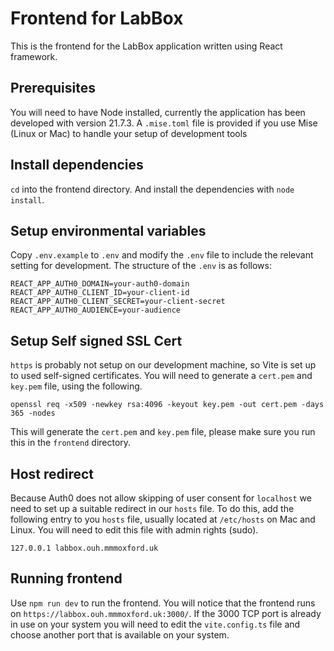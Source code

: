 # Frontend for LabBox

This is the frontend for the LabBox application written using React framework.

## Prerequisites

You will need to have Node installed, currently the application has been
developed with version 21.7.3. A `.mise.toml` file is provided if you use Mise
(Linux or Mac) to handle your setup of development tools

## Install dependencies

`cd` into the frontend directory. And install the dependencies with `node
install`.

## Setup environmental variables

Copy `.env.example` to `.env` and modify the `.env` file to include the relevant
setting for development. The structure of the `.env` is as follows:

```
REACT_APP_AUTH0_DOMAIN=your-auth0-domain
REACT_APP_AUTH0_CLIENT_ID=your-client-id
REACT_APP_AUTH0_CLIENT_SECRET=your-client-secret
REACT_APP_AUTH0_AUDIENCE=your-audience
```

## Setup Self signed SSL Cert

`https` is probably not setup on our development machine, so Vite is set up to
used self-signed certificates. You will need to generate a `cert.pem` and
`key.pem` file, using the following.

```
openssl req -x509 -newkey rsa:4096 -keyout key.pem -out cert.pem -days 365 -nodes
```

This will generate the `cert.pem` and `key.pem` file, please make sure you run
this in the `frontend` directory.

## Host redirect

Because Auth0 does not allow skipping of user consent for `localhost` we need to
set up a suitable redirect in our `hosts` file. To do this, add the following
entry to you `hosts` file, usually located at `/etc/hosts` on Mac and Linux. You
will need to edit this file with admin rights (sudo).

```
127.0.0.1 labbox.ouh.mmmoxford.uk
```

## Running frontend

Use `npm run dev` to run the frontend. You will notice that the frontend runs on
`https://labbox.ouh.mmmoxford.uk:3000/`. If the 3000 TCP port is already in use
on your system you will need to edit the `vite.config.ts` file and choose
another port that is available on your system.